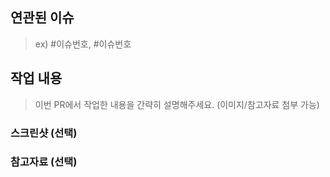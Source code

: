 ## 연관된 이슈
> ex) #이슈번호, #이슈번호

## 작업 내용
> 이번 PR에서 작업한 내용을 간략히 설명해주세요. (이미지/참고자료 첨부 가능)

### 스크린샷 (선택)

### 참고자료 (선택)
